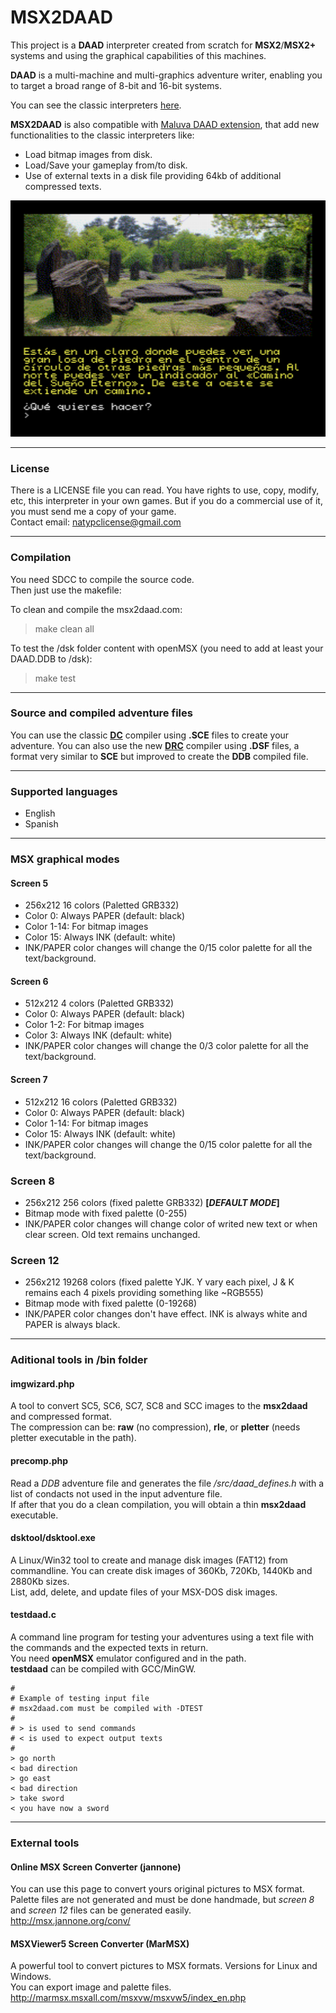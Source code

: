 # **MSX2DAAD**

This project is a **DAAD** interpreter created from scratch for **MSX2**/**MSX2+** systems and using the graphical capabilities of this machines.

**DAAD** is a multi-machine and multi-graphics adventure writer, enabling you to target a broad range of 8-bit and 16-bit systems.

You can see the classic interpreters [here](https://github.com/daad-adventure-writer/daad).

**MSX2DAAD** is also compatible with [Maluva DAAD extension](https://github.com/Utodev/MALUVA), that add new functionalities to the classic interpreters like:

- Load bitmap images from disk.
- Load/Save your gameplay from/to disk.
- Use of external texts in a disk file providing 64kb of additional compressed texts.

![](assets/msx2daad_sample.png) 

***

### License

There is a LICENSE file you can read. You have rights to use, copy, modify, etc, this interpreter in your own games. But if you do a commercial use of it, you must send me a copy of your game.  
Contact email: natypclicense@gmail.com

***

### Compilation

You need SDCC to compile the source code.  
Then just use the makefile:

To clean and compile the msx2daad\.com:
> make clean all

To test the /dsk folder content with openMSX (you need to add at least your DAAD\.DDB to /dsk):
> make test

***

### Source and compiled adventure files

You can use the classic [**DC**](https://github.com/daad-adventure-writer/daad) compiler using **.SCE** files to create your adventure. You can also use the new [**DRC**](https://github.com/Utodev/DRC) compiler using **.DSF** files, a format very similar to **SCE** but improved to create the **DDB** compiled file.

***

### Supported languages

- English
- Spanish

***

### MSX graphical modes

#### **Screen 5**

- 256x212 16 colors (Paletted GRB332)
- Color 0: Always PAPER (default: black)
- Color 1-14: For bitmap images
- Color 15: Always INK (default: white)
- INK/PAPER color changes will change the 0/15 color palette for all the text/background.
		
#### **Screen 6**

- 512x212 4 colors  (Paletted GRB332)
- Color 0: Always PAPER (default: black)
- Color 1-2: For bitmap images
- Color 3: Always INK (default: white)
- INK/PAPER color changes will change the 0/3 color palette for all the text/background.

#### **Screen 7**

- 512x212 16 colors (Paletted GRB332)
- Color 0: Always PAPER (default: black)
- Color 1-14: For bitmap images
- Color 15: Always INK (default: white)
- INK/PAPER color changes will change the 0/15 color palette for all the text/background.

### **Screen 8**

- 256x212 256 colors (fixed palette GRB332) **[*DEFAULT MODE*]**
- Bitmap mode with fixed palette (0-255)
- INK/PAPER color changes will change color of writed new text or when clear screen. Old text remains unchanged.

### **Screen 12**
- 256x212 19268 colors (fixed palette YJK. Y vary each pixel, J & K remains each 4 pixels providing something like ~RGB555)
- Bitmap mode with fixed palette (0-19268)
- INK/PAPER color changes don't have effect. INK is always white and PAPER is always black.

***

### Aditional tools in /bin folder

#### **imgwizard.php**
A tool to convert SC5, SC6, SC7, SC8 and SCC images to the **msx2daad** and compressed format.  
The compression can be: **raw** (no compression), **rle**, or **pletter** (needs pletter executable in the path).

#### **precomp.php**
Read a *DDB* adventure file and generates the file */src/daad_defines.h* with a list of condacts not used in the input adventure file.  
If after that you do a clean compilation, you will obtain a thin **msx2daad** executable.

#### **dsktool/dsktool.exe**
A Linux/Win32 tool to create and manage disk images (FAT12) from commandline.
You can create disk images of 360Kb, 720Kb, 1440Kb and 2880Kb sizes.  
List, add, delete, and update files of your MSX-DOS disk images.

#### **testdaad.c**
A command line program for testing your adventures using a text file with the commands and the expected texts in return.  
You need **openMSX** emulator configured and in the path.  
**testdaad** can be compiled with GCC/MinGW.

	#
	# Example of testing input file
	# msx2daad.com must be compiled with -DTEST
	#
	# > is used to send commands
	# < is used to expect output texts
	#
	> go north
	< bad direction
	> go east
	< bad direction
	> take sword
	< you have now a sword

***

### External tools

#### **Online MSX Screen Converter (jannone)**
You can use this page to convert yours original pictures to MSX format.  
Palette files are not generated and must be done handmade, but *screen 8* and *screen 12* files can be generated easily.  
http://msx.jannone.org/conv/

#### **MSXViewer5 Screen Converter (MarMSX)**
A powerful tool to convert pictures to MSX formats. Versions for Linux and Windows.  
You can export image and palette files.  
http://marmsx.msxall.com/msxvw/msxvw5/index_en.php




